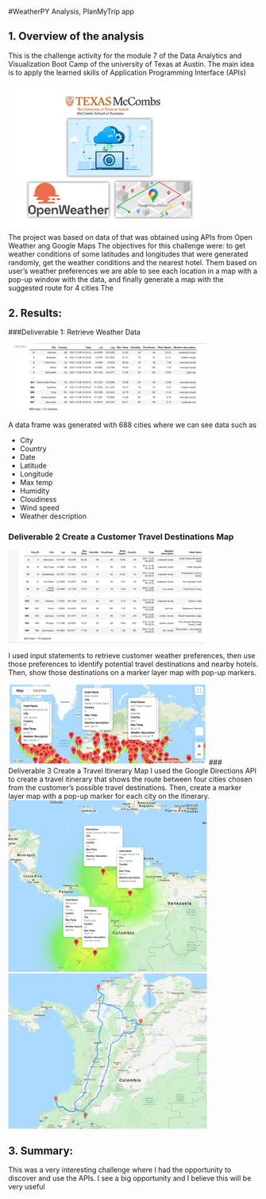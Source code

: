 #WeatherPY Analysis, PlanMyTrip app


## 1. Overview of the analysis

This is the challenge activity for the module 7 of the Data Analytics and Visualization Boot Camp of the university of Texas at Austin.
The main idea is to apply the learned skills of Application Programming Interface (APIs)

<img src = "Resources/Intro.png" width= "400" >

The project  was based on data of that was obtained  using APIs from Open Weather ang Google Maps
The objectives for this challenge were: to get weather conditions of some latitudes and longitudes that were generated randomly, get the weather conditions and the nearest hotel.
Them based on  user’s weather preferences we are able to see each location in a map with a pop-up window with the data, and finally  generate a map with the suggested route for 4  cities
The 


## 2. Results:

###Deliverable 1: Retrieve Weather Data

 <img src = "Resources/citites_data_frame.png" width= "400" >

A data frame was generated with 688 cities where we can see data such as

-	City
-	Country
-	Date
-	Latitude
-	Longitude
-	Max temp
-	Humidity
-	Cloudiness
-	Wind speed
-	Weather description

### Deliverable 2 Create a Customer Travel Destinations Map

  <img src = "Resources/selected_cities.png" width= "400" >
  
I used input statements to retrieve customer weather preferences, 
then use those preferences to identify potential travel destinations and nearby hotels. 
Then, show those destinations on a marker layer map with pop-up markers.

<img src = "Resources/WeatherPy_vacation_map.png" width= "400" >
### Deliverable 3 Create a Travel Itinerary Map
I used the Google Directions API to create a travel itinerary that shows the route between four cities chosen from the customer’s possible travel destinations.
Then, create a marker layer map with a pop-up marker for each city on the itinerary.

<img src = "Resources/WeatherPy_travel_map_markers.png" width= "400" >
<img src = "Resources/WeatherPy_travel_map.png" width= "400" >


## 3. Summary: 

This was a  very interesting challenge where I had the opportunity to discover and use the APIs.
I see a big opportunity and I believe this will be very useful 


